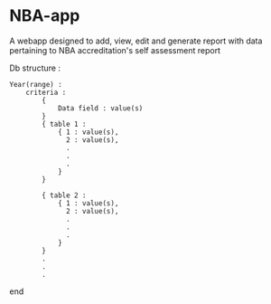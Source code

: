 # NBA-app
A webapp designed to add, view, edit and generate report with data pertaining to NBA accreditation's self assessment report

Db structure :
	
	Year(range) :
		criteria :
			{
				Data field : value(s)
			}
			{ table 1 : 
				{ 1 : value(s),
				  2 : value(s),
				  .
				  .
				  .
				}
			}

			{ table 2 : 
				{ 1 : value(s),
				  2 : value(s),
				  .
				  .
				  .
				}
			}
			.
			.
			.
		
end				
